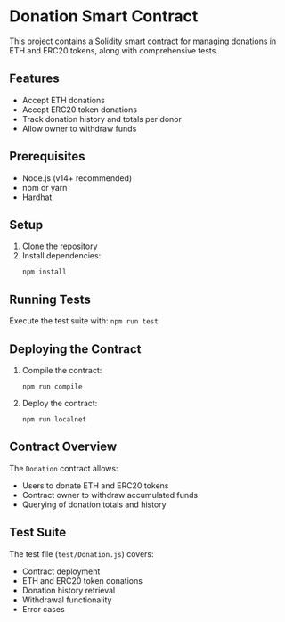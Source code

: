# Donation Smart Contract

This project contains a Solidity smart contract for managing donations in ETH and ERC20 tokens, along with comprehensive tests.

## Features

- Accept ETH donations
- Accept ERC20 token donations
- Track donation history and totals per donor
- Allow owner to withdraw funds

## Prerequisites

- Node.js (v14+ recommended)
- npm or yarn
- Hardhat

## Setup

1. Clone the repository
2. Install dependencies:
   ```
   npm install
   ```

## Running Tests

Execute the test suite with:
    ```
    npm run test
    ```


## Deploying the Contract

1. Compile the contract:
    ```
    npm run compile
    ```
2. Deploy the contract:
    ```
    npm run localnet
    ``` 


## Contract Overview

The `Donation` contract allows:
- Users to donate ETH and ERC20 tokens
- Contract owner to withdraw accumulated funds
- Querying of donation totals and history

## Test Suite

The test file (`test/Donation.js`) covers:
- Contract deployment
- ETH and ERC20 token donations
- Donation history retrieval
- Withdrawal functionality
- Error cases